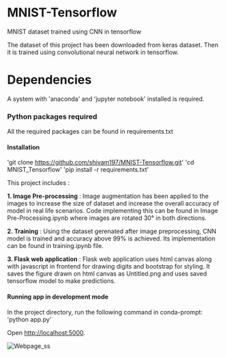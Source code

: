 # MNIST-Tensorflow
MNIST dataset trained using CNN in tensorflow 

The dataset of this project has been downloaded from keras dataset. Then it is trained using convolutional neural network in tensorflow. 

# Dependencies
A system with 'anaconda' and 'jupyter notebook' installed is required.

### Python packages required
All the required packages can be found in requirements.txt

#### Installation
'git clone https://github.com/shivam197/MNIST-Tensorflow.git'
'cd MNIST_Tensorflow'
'pip install -r requirements.txt'


This project includes :

**1. Image Pre-processing** : Image augmentation has been applied to the images to increase the size of dataset and increase the overall accuracy of model in real life scenarios. Code implementing this can be found in Image Pre-Processing.ipynb where images are rotated 30° in both directions.

**2. Training** : Using the dataset gerenated after image preprocessing, CNN model is trained and accuracy above 99% is achieved. Its implementation can be found in training.ipynb file. 

**3. Flask web application** : Flask web application uses html canvas along with javascript in frontend for drawing digits and bootstrap for styling. It saves the figure drawn on html canvas as Untitled.png and uses saved tensorflow model to make predictions.

#### Running app in development mode
In the project directory, run the following command in conda-prompt:
'python app.py'

Open [http://localhost:5000](http://localhost:5000).

![Webpage_ss](https://user-images.githubusercontent.com/51543033/61583730-aa5a6280-ab59-11e9-8370-b5503a2a4b1b.png)

